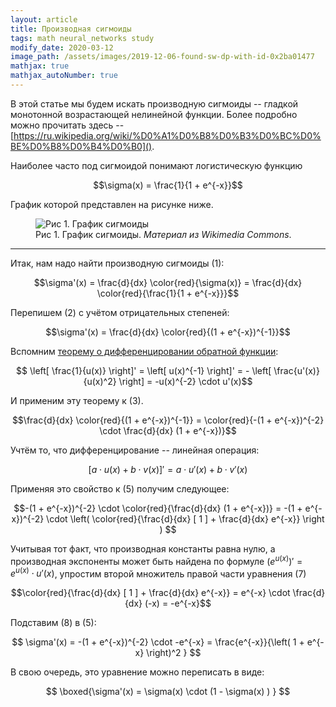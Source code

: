 ```yaml
---
layout: article
title: Производная сигмоиды
tags: math neural_networks study
modify_date: 2020-03-12
image_path: /assets/images/2019-12-06-found-sw-dp-with-id-0x2ba01477
mathjax: true
mathjax_autoNumber: true
---
```


В этой статье мы будем искать производную сигмоиды -- гладкой монотонной возрастающей нелинейной функции. Более подробно можно прочитать здесь -- [https://ru.wikipedia.org/wiki/%D0%A1%D0%B8%D0%B3%D0%BC%D0%BE%D0%B8%D0%B4%D0%B0]().

Наиболее часто под сигмоидой понимают логистическую функцию

$$\sigma(x) = \frac{1}{1 + e^{-x}}$$

График которой представлен на рисунке ниже.

<figure>
  <img src="https://upload.wikimedia.org/wikipedia/commons/a/ac/Logistic-curve.png" alt="Рис 1. График сигмоиды"/>
  <figcaption>Рис 1. График сигмоиды. <i>Материал из Wikimedia Commons</i>.</figcaption>
</figure>

---

Итак, нам надо найти производную сигмоиды (1):

$$\sigma'(x) = \frac{d}{dx} \color{red}{\sigma(x)} = \frac{d}{dx} \color{red}{\frac{1}{1 + e^{-x}}}$$

Перепишем (2) с учётом отрицательных степеней:

$$\sigma'(x) = \frac{d}{dx} \color{red}{(1 + e^{-x})^{-1}}$$

Вспомним [теорему о дифференцировании обратной функции](https://ru.wikipedia.org/wiki/%D0%9F%D1%80%D0%BE%D0%B8%D0%B7%D0%B2%D0%BE%D0%B4%D0%BD%D0%B0%D1%8F_%D0%BE%D0%B1%D1%80%D0%B0%D1%82%D0%BD%D0%BE%D0%B9_%D1%84%D1%83%D0%BD%D0%BA%D1%86%D0%B8%D0%B8):

$$ \left[ \frac{1}{u(x)} \right]' =  \left[ u(x)^{-1} \right]' = - \left[ \frac{u'(x)}{u(x)^2} \right] = -u(x)^{-2} \cdot u'(x)$$

И применим эту теорему к (3).

$$\frac{d}{dx} \color{red}{(1 + e^{-x})^{-1}} = \color{red}{-(1 + e^{-x})^{-2} \cdot \frac{d}{dx} (1 + e^{-x})}$$

Учтём то, что дифференцирование -- линейная операция:

$$[a \cdot u(x) + b \cdot v(x)]' = a \cdot u'(x) + b \cdot v'(x)$$

Применяя это свойство к (5) получим следующее:

$$-(1 + e^{-x})^{-2} \cdot \color{red}{\frac{d}{dx} (1 + e^{-x})} = -(1 + e^{-x})^{-2} \cdot \left( \color{red}{\frac{d}{dx} [ 1 ] + \frac{d}{dx} e^{-x}} \right ) $$

Учитывая тот факт, что производная константы равна нулю, а производная экспоненты может быть найдена по формуле $\left( e^{u(x)} \right)' = e^{u(x)} \cdot u'(x)$, упростим второй множитель правой части уравнения (7)

$$\color{red}{\frac{d}{dx} [ 1 ] + \frac{d}{dx} e^{-x}}  =   e^{-x} \cdot \frac{d}{dx} (-x) = -e^{-x}$$

Подставим (8) в (5):

$$ \sigma'(x) = -(1 + e^{-x})^{-2} \cdot -e^{-x} = \frac{e^{-x}}{\left( 1 + e^{-x} \right)^2 } $$

В свою очередь, это уравнение можно переписать в виде:

$$ \boxed{\sigma'(x) =  \sigma(x) \cdot (1 - \sigma(x) ) } $$
